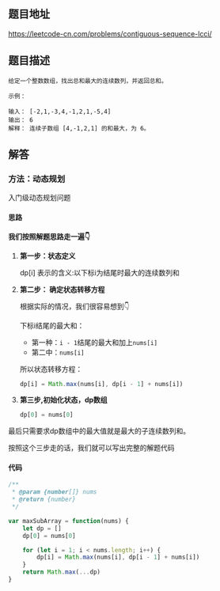 ## 题目地址

https://leetcode-cn.com/problems/contiguous-sequence-lcci/

## 题目描述

```
给定一个整数数组，找出总和最大的连续数列，并返回总和。

示例：

输入： [-2,1,-3,4,-1,2,1,-5,4]
输出： 6
解释： 连续子数组 [4,-1,2,1] 的和最大，为 6。
```

## 解答

### 方法：动态规划

入门级动态规划问题

#### 思路

**我们按照解题思路走一遍👇**

1. **第一步：状态定义**

   dp[i] 表示的含义:以下标i为结尾时最大的连续数列和

2. **第二步： 确定状态转移方程**

   根据实际的情况，我们很容易想到👇

   下标i结尾的最大和：

   - 第一种：`i - 1`结尾的最大和加上`nums[i]`
   - 第二中：`nums[i]`

   所以状态转移方程：

   ```js 
   dp[i] = Math.max(nums[i], dp[i - 1] + nums[i])
   ```

    

3. **第三步,初始化状态，dp数组**

   ```js
   dp[0] = nums[0]
   ```

最后只需要求dp数组中的最大值就是最大的子连续数列和。

按照这个三步走的话，我们就可以写出完整的解题代码



#### 代码

```js
/**
 * @param {number[]} nums
 * @return {number}
 */

var maxSubArray = function(nums) {
    let dp = []
    dp[0] = nums[0]

    for (let i = 1; i < nums.length; i++) {
        dp[i] = Math.max(nums[i], dp[i - 1] + nums[i])
    }
    return Math.max(...dp)
}
```